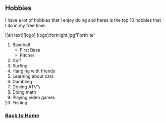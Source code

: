 ## Hobbies
I have a lot of hobbies that I enjoy doing and heres is the top 10 hobbies that I do in my free time. 

![alt text][logo]
[logo]:fortnight.jpg"FortNite"

1. Baseball
   - First Base
   - Pitcher
2. Golf
3. Surfing
4. Hanging with friends
5. Learning about cars
6. Gambling
7. Driving ATV's
8. Doing math
9. Playing video games
10. Fishing

### [Back to Home](README.md)
